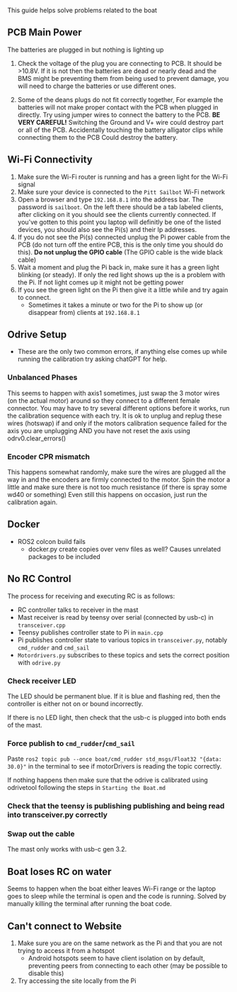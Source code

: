 This guide helps solve problems related to the boat

## PCB Main Power
The batteries are plugged in but nothing is lighting up
1. Check the voltage of the plug you are connecting to PCB. It should be >10.8V. If it is not then the batteries are dead or nearly dead and the BMS might be preventing them from being used to prevent damage, you will need to charge the batteries or use different ones. 

2. Some of the deans plugs do not fit correctly together, For example the batteries will not make proper contact with the PCB when plugged in directly. Try using jumper wires to connect the battery to the PCB. **BE VERY CAREFUL!** Switching the Ground and V+ wire could destroy part or all of the PCB. Accidentally touching the battery alligator clips while connecting them to the PCB Could destroy the battery. 

## Wi-Fi Connectivity
1. Make sure the Wi-Fi router is running and has a green light for the Wi-Fi signal
2. Make sure your device is connected to the `Pitt Sailbot` Wi-Fi network
3. Open a browser and type `192.168.8.1` into the address bar. The password is `sailboot`. On the left there should be a tab labeled clients, after clicking on it you should see the clients currently connected. If you've gotten to this point you laptop will definitly be one of the listed devices, you should also see the Pi(s) and their Ip addresses. 
4. If you do not see the Pi(s) connected unplug the Pi power cable from the PCB (do not turn off the entire PCB, this is the only time you should do this). **Do not unplug the GPIO cable** (The GPIO cable is the wide black cable)
5. Wait a moment and plug the Pi back in, make sure it has a green light blinking (or steady). If only the red light shows up the is a problem with the Pi. If not light comes up it might not be getting power
6. If you see the green light on the Pi then give it a little while and try again to connect. 
    - Sometimes it takes a minute or two for the Pi to show up (or disappear from) clients at `192.168.8.1`


## Odrive Setup
- These are the only two common errors, if anything else comes up while running the calibration try asking chatGPT for help. 

### Unbalanced Phases
This seems to happen with axis1 sometimes, just swap the 3 motor wires (on the actual motor) around so they connect to a different female connector. You may have to try several different options before it works, run the calibration sequence with each try. It is ok to unplug and replug these wires (hotswap) if and only if the motors calibration sequence failed for the axis you are unplugging AND you have not reset the axis using odrv0.clear_errors() 

### Encoder CPR mismatch
This happens somewhat randomly, make sure the wires are plugged all the way in and the encoders are firmly connected to the motor. Spin the motor a little and make sure there is not too much resistance (if there is spray some wd40 or something) Even still this happens on occasion, just run the calibration again. 


## Docker
- ROS2 colcon build fails
  - docker.py create copies over venv files as well? Causes unrelated packages to be included


## No RC Control
The process for receiving and executing RC is as follows:

- RC controller talks to receiver in the mast
- Mast receiver is read by teensy over serial (connected by usb-c) in `transceiver.cpp`
- Teensy publishes controller state to Pi in `main.cpp`
- Pi publishes controller state to various topics in `transceiver.py`, notably `cmd_rudder` and `cmd_sail`
- `Motordrivers.py` subscribes to these topics and sets the correct position with `odrive.py`

### Check receiver LED
The LED should be permanent blue. If it is blue and flashing red, then the controller is either not on or bound incorrectly.

If there is no LED light, then check that the usb-c is plugged into both ends of the mast.

### Force publish to `cmd_rudder`/`cmd_sail`
Paste `ros2 topic pub --once boat/cmd_rudder std_msgs/Float32 "{data: 30.0}"` in the terminal to see if motorDrivers is reading the topic correctly.

If nothing happens then make sure that the odrive is calibrated using odrivetool following the steps in `Starting the Boat.md`


### Check that the teensy is publishing publishing and being read into transceiver.py correctly


### Swap out the cable
The mast only works with usb-c gen 3.2.


## Boat loses RC on water
Seems to happen when the boat either leaves Wi-Fi range or the laptop goes to sleep while the terminal is open and the code is running. Solved by manually killing the terminal after running the boat code.

## Can't connect to Website
1. Make sure you are on the same network as the Pi and that you are not trying to access it from a hotspot
   - Android hotspots seem to have client isolation on by default, preventing peers from connecting to each other (may be possible to disable this)
2. Try accessing the site locally from the Pi